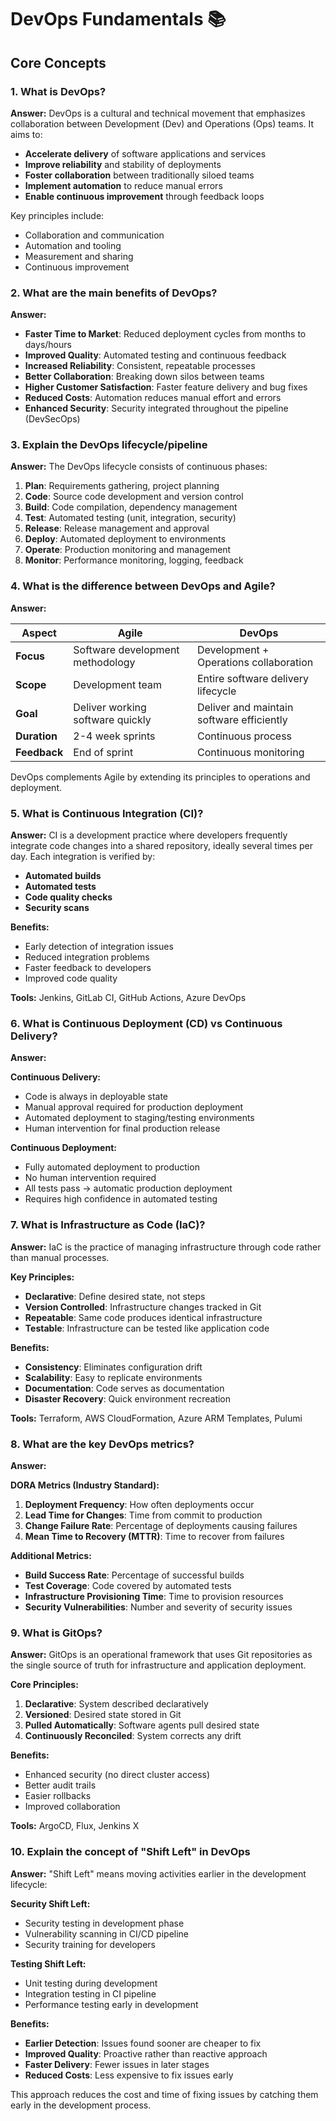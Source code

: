 # DevOps Fundamentals 📚

## Core Concepts

### 1. What is DevOps?

**Answer:**
DevOps is a cultural and technical movement that emphasizes collaboration between Development (Dev) and Operations (Ops) teams. It aims to:

- **Accelerate delivery** of software applications and services
- **Improve reliability** and stability of deployments
- **Foster collaboration** between traditionally siloed teams
- **Implement automation** to reduce manual errors
- **Enable continuous improvement** through feedback loops

Key principles include:
- Collaboration and communication
- Automation and tooling
- Measurement and sharing
- Continuous improvement

### 2. What are the main benefits of DevOps?

**Answer:**
- **Faster Time to Market**: Reduced deployment cycles from months to days/hours
- **Improved Quality**: Automated testing and continuous feedback
- **Increased Reliability**: Consistent, repeatable processes
- **Better Collaboration**: Breaking down silos between teams
- **Higher Customer Satisfaction**: Faster feature delivery and bug fixes
- **Reduced Costs**: Automation reduces manual effort and errors
- **Enhanced Security**: Security integrated throughout the pipeline (DevSecOps)

### 3. Explain the DevOps lifecycle/pipeline

**Answer:**
The DevOps lifecycle consists of continuous phases:

1. **Plan**: Requirements gathering, project planning
2. **Code**: Source code development and version control
3. **Build**: Code compilation, dependency management
4. **Test**: Automated testing (unit, integration, security)
5. **Release**: Release management and approval
6. **Deploy**: Automated deployment to environments
7. **Operate**: Production monitoring and management
8. **Monitor**: Performance monitoring, logging, feedback

### 4. What is the difference between DevOps and Agile?

**Answer:**

| Aspect | Agile | DevOps |
|--------|-------|---------|
| **Focus** | Software development methodology | Development + Operations collaboration |
| **Scope** | Development team | Entire software delivery lifecycle |
| **Goal** | Deliver working software quickly | Deliver and maintain software efficiently |
| **Duration** | 2-4 week sprints | Continuous process |
| **Feedback** | End of sprint | Continuous monitoring |

DevOps complements Agile by extending its principles to operations and deployment.

### 5. What is Continuous Integration (CI)?

**Answer:**
CI is a development practice where developers frequently integrate code changes into a shared repository, ideally several times per day. Each integration is verified by:

- **Automated builds**
- **Automated tests**
- **Code quality checks**
- **Security scans**

**Benefits:**
- Early detection of integration issues
- Reduced integration problems
- Faster feedback to developers
- Improved code quality

**Tools:** Jenkins, GitLab CI, GitHub Actions, Azure DevOps

### 6. What is Continuous Deployment (CD) vs Continuous Delivery?

**Answer:**

**Continuous Delivery:**
- Code is always in deployable state
- Manual approval required for production deployment
- Automated deployment to staging/testing environments
- Human intervention for final production release

**Continuous Deployment:**
- Fully automated deployment to production
- No human intervention required
- All tests pass → automatic production deployment
- Requires high confidence in automated testing

### 7. What is Infrastructure as Code (IaC)?

**Answer:**
IaC is the practice of managing infrastructure through code rather than manual processes.

**Key Principles:**
- **Declarative**: Define desired state, not steps
- **Version Controlled**: Infrastructure changes tracked in Git
- **Repeatable**: Same code produces identical infrastructure
- **Testable**: Infrastructure can be tested like application code

**Benefits:**
- **Consistency**: Eliminates configuration drift
- **Scalability**: Easy to replicate environments
- **Documentation**: Code serves as documentation
- **Disaster Recovery**: Quick environment recreation

**Tools:** Terraform, AWS CloudFormation, Azure ARM Templates, Pulumi

### 8. What are the key DevOps metrics?

**Answer:**

**DORA Metrics (Industry Standard):**
1. **Deployment Frequency**: How often deployments occur
2. **Lead Time for Changes**: Time from commit to production
3. **Change Failure Rate**: Percentage of deployments causing failures
4. **Mean Time to Recovery (MTTR)**: Time to recover from failures

**Additional Metrics:**
- **Build Success Rate**: Percentage of successful builds
- **Test Coverage**: Code covered by automated tests
- **Infrastructure Provisioning Time**: Time to provision resources
- **Security Vulnerabilities**: Number and severity of security issues

### 9. What is GitOps?

**Answer:**
GitOps is an operational framework that uses Git repositories as the single source of truth for infrastructure and application deployment.

**Core Principles:**
1. **Declarative**: System described declaratively
2. **Versioned**: Desired state stored in Git
3. **Pulled Automatically**: Software agents pull desired state
4. **Continuously Reconciled**: System corrects any drift

**Benefits:**
- Enhanced security (no direct cluster access)
- Better audit trails
- Easier rollbacks
- Improved collaboration

**Tools:** ArgoCD, Flux, Jenkins X

### 10. Explain the concept of "Shift Left" in DevOps

**Answer:**
"Shift Left" means moving activities earlier in the development lifecycle:

**Security Shift Left:**
- Security testing in development phase
- Vulnerability scanning in CI/CD pipeline
- Security training for developers

**Testing Shift Left:**
- Unit testing during development
- Integration testing in CI pipeline
- Performance testing early in development

**Benefits:**
- **Earlier Detection**: Issues found sooner are cheaper to fix
- **Improved Quality**: Proactive rather than reactive approach
- **Faster Delivery**: Fewer issues in later stages
- **Reduced Costs**: Less expensive to fix issues early

This approach reduces the cost and time of fixing issues by catching them early in the development process.